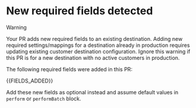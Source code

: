 <!--REQUIRED_FIELD_DIFF-->

# New required fields detected

> [!WARNING]
> Your PR adds new required fields to an existing destination. Adding new required settings/mappings for a destination already in production requires updating existing customer destination configuration. Ignore this warning if this PR is for a new destination with no active customers in production.

The following required fields were added in this PR:

{{FIELDS_ADDED}}

Add these new fields as optional instead and assume default values in `perform` or `performBatch` block.
